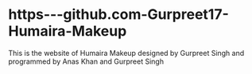 # https---github.com-Gurpreet17-Humaira-Makeup
This is the website of Humaira Makeup designed by Gurpreet Singh and programmed by Anas Khan and Gurpreet Singh
